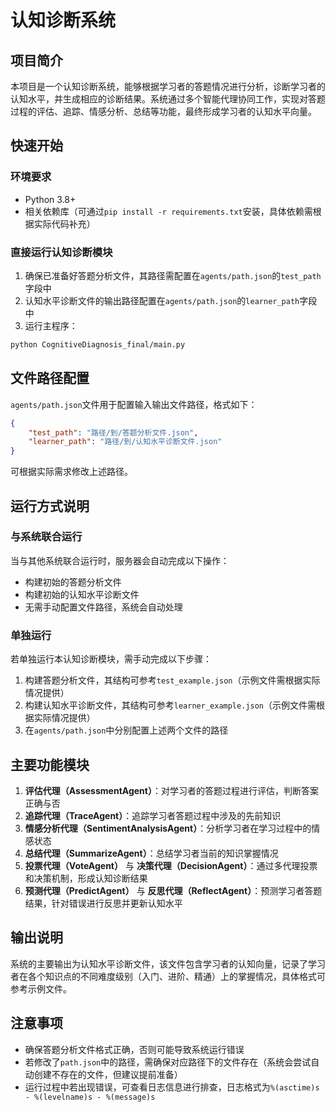 # 认知诊断系统

## 项目简介
本项目是一个认知诊断系统，能够根据学习者的答题情况进行分析，诊断学习者的认知水平，并生成相应的诊断结果。系统通过多个智能代理协同工作，实现对答题过程的评估、追踪、情感分析、总结等功能，最终形成学习者的认知水平向量。

## 快速开始

### 环境要求
- Python 3.8+
- 相关依赖库（可通过`pip install -r requirements.txt`安装，具体依赖需根据实际代码补充）

### 直接运行认知诊断模块
1. 确保已准备好答题分析文件，其路径需配置在`agents/path.json`的`test_path`字段中
2. 认知水平诊断文件的输出路径配置在`agents/path.json`的`learner_path`字段中
3. 运行主程序：
```bash
python CognitiveDiagnosis_final/main.py
```

## 文件路径配置
`agents/path.json`文件用于配置输入输出文件路径，格式如下：
```json
{
    "test_path": "路径/到/答题分析文件.json",
    "learner_path": "路径/到/认知水平诊断文件.json"
}
```
可根据实际需求修改上述路径。

## 运行方式说明

### 与系统联合运行
当与其他系统联合运行时，服务器会自动完成以下操作：
- 构建初始的答题分析文件
- 构建初始的认知水平诊断文件
- 无需手动配置文件路径，系统会自动处理

### 单独运行
若单独运行本认知诊断模块，需手动完成以下步骤：
1. 构建答题分析文件，其结构可参考`test_example.json`（示例文件需根据实际情况提供）
2. 构建认知水平诊断文件，其结构可参考`learner_example.json`（示例文件需根据实际情况提供）
3. 在`agents/path.json`中分别配置上述两个文件的路径

## 主要功能模块
1. **评估代理（AssessmentAgent）**：对学习者的答题过程进行评估，判断答案正确与否
2. **追踪代理（TraceAgent）**：追踪学习者答题过程中涉及的先前知识
3. **情感分析代理（SentimentAnalysisAgent）**：分析学习者在学习过程中的情感状态
4. **总结代理（SummarizeAgent）**：总结学习者当前的知识掌握情况
5. **投票代理（VoteAgent）** 与 **决策代理（DecisionAgent）**：通过多代理投票和决策机制，形成认知诊断结果
6. **预测代理（PredictAgent）** 与 **反思代理（ReflectAgent）**：预测学习者答题结果，针对错误进行反思并更新认知水平

## 输出说明
系统的主要输出为认知水平诊断文件，该文件包含学习者的认知向量，记录了学习者在各个知识点的不同难度级别（入门、进阶、精通）上的掌握情况，具体格式可参考示例文件。

## 注意事项
- 确保答题分析文件格式正确，否则可能导致系统运行错误
- 若修改了`path.json`中的路径，需确保对应路径下的文件存在（系统会尝试自动创建不存在的文件，但建议提前准备）
- 运行过程中若出现错误，可查看日志信息进行排查，日志格式为`%(asctime)s - %(levelname)s - %(message)s`
